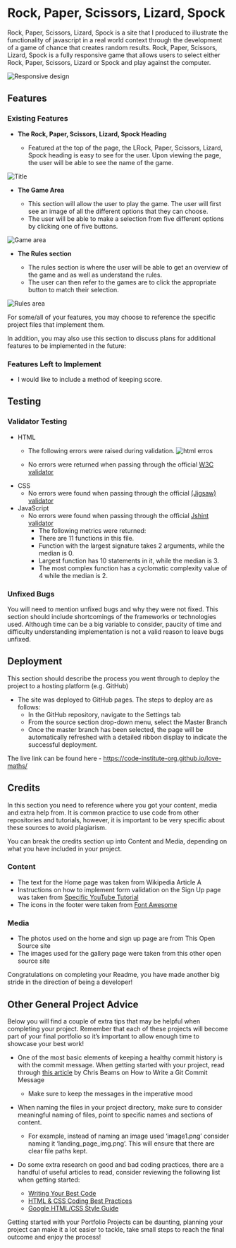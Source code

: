 # Rock, Paper, Scissors, Lizard, Spock

Rock, Paper, Scissors, Lizard, Spock is a site that I produced to illustrate the functionality of javascript in a real world context through the development of a game of chance that creates random results. Rock, Paper, Scissors, Lizard, Spock is a fully responsive game that allows users to select either  Rock, Paper, Scissors, Lizard or Spock and play against the computer.

![Responsive design](https://user-images.githubusercontent.com/111531426/206395527-991290c8-edf0-442f-9053-934ab3595e91.png)


## Features 

### Existing Features

- __The Rock, Paper, Scissors, Lizard, Spock Heading__

  - Featured at the top of the page, the LRock, Paper, Scissors, Lizard, Spock heading is easy to see for the user. Upon viewing the page, the user will be able to see the name of the game.

![Title](https://user-images.githubusercontent.com/111531426/206396576-409c8d59-5866-4824-9f2d-f7116f4b5444.png)


- __The Game Area__

  - This section will allow the user to play the game. The user will first see an image of all the different options that they can choose.
  - The user will be able to make a selection from five different options by clicking one of five buttons.

![Game area](https://user-images.githubusercontent.com/111531426/206396211-11871c6a-33b8-4d5a-b0c4-1caabed17c0a.png)


- __The Rules section__

  - The rules section is where the user will be able to get an overview of the game and as well as understand the rules. 
  - The user can then refer to the games are to click the appropriate button to match their selection.

![Rules area](https://user-images.githubusercontent.com/111531426/206396410-6d1b1e62-9269-431a-b11e-3cedcf3150c5.png)



For some/all of your features, you may choose to reference the specific project files that implement them.

In addition, you may also use this section to discuss plans for additional features to be implemented in the future:

### Features Left to Implement

- I would like to include a method of keeping score.

## Testing 

### Validator Testing 

- HTML
    - The following errors were raised during validation.
![html erros](https://user-images.githubusercontent.com/111531426/206406046-612b8130-c972-42af-905c-64d57e792b54.png)

    - No errors were returned when passing through the official [W3C validator](https://validator.w3.org/nu/?doc=https%3A%2F%2Fcode-institute-org.github.io%2Flove-maths%2F)
- CSS
    - No errors were found when passing through the official [(Jigsaw) validator](https://jigsaw.w3.org/css-validator/validator?uri=https%3A%2F%2Fvalidator.w3.org%2Fnu%2F%3Fdoc%3Dhttps%253A%252F%252Fcode-institute-org.github.io%252Flove-maths%252F&profile=css3svg&usermedium=all&warning=1&vextwarning=&lang=en)
- JavaScript
    - No errors were found when passing through the official [Jshint validator](https://jshint.com/)
      - The following metrics were returned: 
      - There are 11 functions in this file.
      - Function with the largest signature takes 2 arguments, while the median is 0.
      - Largest function has 10 statements in it, while the median is 3.
      - The most complex function has a cyclomatic complexity value of 4 while the median is 2.

### Unfixed Bugs

You will need to mention unfixed bugs and why they were not fixed. This section should include shortcomings of the frameworks or technologies used. Although time can be a big variable to consider, paucity of time and difficulty understanding implementation is not a valid reason to leave bugs unfixed. 

## Deployment

This section should describe the process you went through to deploy the project to a hosting platform (e.g. GitHub) 

- The site was deployed to GitHub pages. The steps to deploy are as follows: 
  - In the GitHub repository, navigate to the Settings tab 
  - From the source section drop-down menu, select the Master Branch
  - Once the master branch has been selected, the page will be automatically refreshed with a detailed ribbon display to indicate the successful deployment. 

The live link can be found here - https://code-institute-org.github.io/love-maths/


## Credits 

In this section you need to reference where you got your content, media and extra help from. It is common practice to use code from other repositories and tutorials, however, it is important to be very specific about these sources to avoid plagiarism. 

You can break the credits section up into Content and Media, depending on what you have included in your project. 

### Content 

- The text for the Home page was taken from Wikipedia Article A
- Instructions on how to implement form validation on the Sign Up page was taken from [Specific YouTube Tutorial](https://www.youtube.com/)
- The icons in the footer were taken from [Font Awesome](https://fontawesome.com/)

### Media

- The photos used on the home and sign up page are from This Open Source site
- The images used for the gallery page were taken from this other open source site


Congratulations on completing your Readme, you have made another big stride in the direction of being a developer! 

## Other General Project Advice

Below you will find a couple of extra tips that may be helpful when completing your project. Remember that each of these projects will become part of your final portfolio so it’s important to allow enough time to showcase your best work! 

- One of the most basic elements of keeping a healthy commit history is with the commit message. When getting started with your project, read through [this article](https://chris.beams.io/posts/git-commit/) by Chris Beams on How to Write  a Git Commit Message 
  - Make sure to keep the messages in the imperative mood 

- When naming the files in your project directory, make sure to consider meaningful naming of files, point to specific names and sections of content.
  - For example, instead of naming an image used ‘image1.png’ consider naming it ‘landing_page_img.png’. This will ensure that there are clear file paths kept. 

- Do some extra research on good and bad coding practices, there are a handful of useful articles to read, consider reviewing the following list when getting started:
  - [Writing Your Best Code](https://learn.shayhowe.com/html-css/writing-your-best-code/)
  - [HTML & CSS Coding Best Practices](https://medium.com/@inceptiondj.info/html-css-coding-best-practice-fadb9870a00f)
  - [Google HTML/CSS Style Guide](https://google.github.io/styleguide/htmlcssguide.html#General)

Getting started with your Portfolio Projects can be daunting, planning your project can make it a lot easier to tackle, take small steps to reach the final outcome and enjoy the process! 

